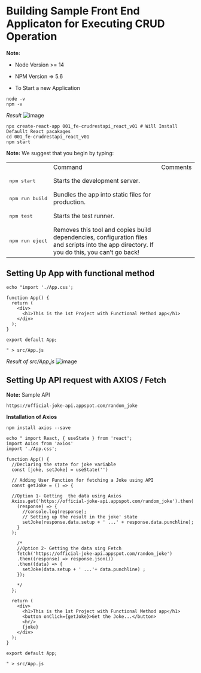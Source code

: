 # Building Sample Front End Applicaton for Executing CRUD Operation 

**Note:** 
- Node Version >= 14 
- NPM Version => 5.6

- To Start a new Application

```
node -v
npm -v
```
_Result_
![image](https://user-images.githubusercontent.com/111234771/213954966-37a38b1e-5b67-4c8a-aca9-b0d4f8ebd17c.png)


```
npx create-react-app 001_fe-crudrestapi_react_v01 # Will Install Defaullt React pacakages
cd 001_fe-crudrestapi_react_v01
npm start
```

<table>
  <th>
  <td>Command</td> <td>Comments</td>
  </th>
  <tr>
    <td><pre>npm start</pre></td> <td>Starts the development server.</td>
  </tr>
  <tr>
    <td><pre>npm run build</pre></td> <td>Bundles the app into static files for production.</td>
  </tr>
  <tr>
    <td><pre>npm test</pre></td> <td>Starts the test runner.</td>
  </tr>
  <tr>
    <td><pre>npm run eject</pre></td> <td>Removes this tool and copies build dependencies, configuration files and scripts into the app directory. If you do this, you can’t go back!</td>
  </tr>

**Note:** We suggest that you begin by typing:
</table>


## Setting Up App with functional method
```
echo "import './App.css';

function App() {
  return (
    <div>
      <h1>This is the 1st Project with Functional Method app</h1>
    </div>
  );
}

export default App;

" > src/App.js
```

_Result of src/App,js_
![image](https://user-images.githubusercontent.com/111234771/213956742-dc1a1031-86d2-484a-af7f-6274d0f8342b.png)


## Setting Up API request with AXIOS / Fetch

**Note:** Sample API
```
https://official-joke-api.appspot.com/random_joke
```

**Installation of Axios**
```
npm install axios --save
```

```
echo " import React, { useState } from 'react';
import Axios from 'axios'
import './App.css';

function App() {
  //Declaring the state for joke variable
  const [joke, setJoke] = useState('') 

  // Adding User Function for fetching a Joke using API
  const getJoke = () => {

  //Option 1- Getting  the data using Axios
  Axios.get('https://official-joke-api.appspot.com/random_joke').then(
    (response) => {
      //console.log(response);
      // Setting up the result in the joke' state
      setJoke(response.data.setup + ' ...' + response.data.punchline);
    }
  );

    /*
    //Option 2- Getting the data sing Fetch
    fetch('https://official-joke-api.appspot.com/random_joke')
    .then((response) => response.json())
    .then((data) => {
      setJoke(data.setup + ' ...'+ data.punchline) ;
    });

    */
  };

  return (
    <div>
      <h1>This is the 1st Project with Functional Method app</h1>
      <button onClick={getJoke}>Get the Joke...</button>
      <hr/>
      {joke}
    </div>
  );
}

export default App;

" > src/App.js
```

